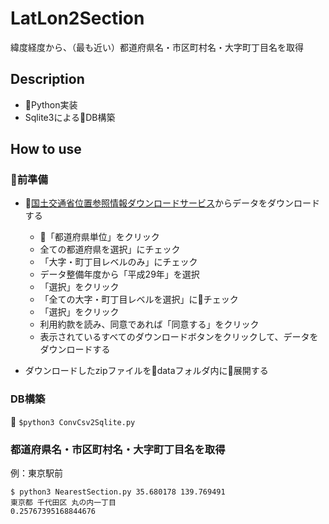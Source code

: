 # LatLon2Section

緯度経度から、（最も近い）都道府県名・市区町村名・大字町丁目名を取得

## Description
- Python実装
- Sqlite3によるDB構築

## How to use

### 前準備

- [国土交通省位置参照情報ダウンロードサービス](http://nlftp.mlit.go.jp/cgi-bin/isj/dls/_choose_method.cgi)からデータをダウンロードする
    - 「都道府県単位」をクリック
    - 全ての都道府県を選択」にチェック
    - 「大字・町丁目レベルのみ」にチェック 
    - データ整備年度から「平成29年」を選択
    - 「選択」をクリック
    - 「全ての大字・町丁目レベルを選択」にチェック
    - 「選択」をクリック
    - 利用約款を読み、同意であれば「同意する」をクリック
    - 表示されているすべてのダウンロードボタンをクリックして、データをダウンロードする

- ダウンロードしたzipファイルをdataフォルダ内に展開する

### DB構築

`$python3 ConvCsv2Sqlite.py`

### 都道府県名・市区町村名・大字町丁目名を取得

例：東京駅前

    $ python3 NearestSection.py 35.680178 139.769491
    東京都 千代田区 丸の内一丁目
    0.25767395168844676
